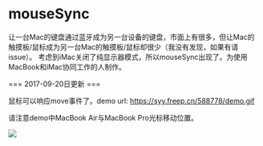 # mouseSync

让一台Mac的键盘通过蓝牙成为另一台设备的键盘，市面上有很多，但让Mac的触摸板/鼠标成为另一台Mac的触摸板/鼠标却很少（我没有发现，如果有请issue）。
考虑到iMac关闭了纯显示器模式，所以mouseSync出现了。为使用MacBook和iMac协同工作的人制作。

=== 2017-09-20日更新 ===

鼠标可以响应move事件了。demo url: https://syy.freep.cn/588778/demo.gif

请注意demo中MacBook Air与MacBook Pro光标移动位置。

![](https://syy.freep.cn/588778/ezgif-4-eef677666d.gif)
